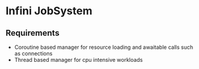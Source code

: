 # Infini JobSystem

## Requirements
- Coroutine based manager for resource loading and awaitable calls such as connections
- Thread based manager for cpu intensive workloads

